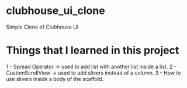 # clubhouse_ui_clone

Simple Clone of Clubhouse UI

# Things that I learned in this project

1 - Spread Operator -> used to add list with another list inside a list.
2 - CustomScrollView -> used to add slivers instead of a column.
3 - How to use slivers inside a body of the scaffold.
